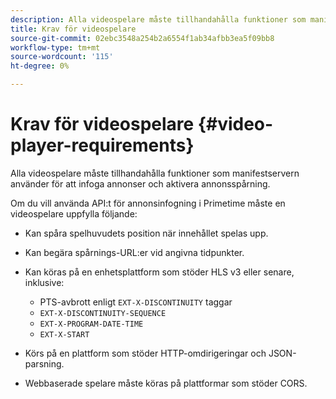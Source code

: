 ```yaml
---
description: Alla videospelare måste tillhandahålla funktioner som manifestservern använder för att infoga annonser och aktivera annonsspårning.
title: Krav för videospelare
source-git-commit: 02ebc3548a254b2a6554f1ab34afbb3ea5f09bb8
workflow-type: tm+mt
source-wordcount: '115'
ht-degree: 0%

---
```


# Krav för videospelare {#video-player-requirements}

Alla videospelare måste tillhandahålla funktioner som manifestservern använder för att infoga annonser och aktivera annonsspårning.

Om du vill använda API:t för annonsinfogning i Primetime måste en videospelare uppfylla följande:

* Kan spåra spelhuvudets position när innehållet spelas upp.
* Kan begära spårnings-URL:er vid angivna tidpunkter.
* Kan köras på en enhetsplattform som stöder HLS v3 eller senare, inklusive:

   * PTS-avbrott enligt `EXT-X-DISCONTINUITY` taggar
   * `EXT-X-DISCONTINUITY-SEQUENCE`
   * `EXT-X-PROGRAM-DATE-TIME`
   * `EXT-X-START`

* Körs på en plattform som stöder HTTP-omdirigeringar och JSON-parsning.
* Webbaserade spelare måste köras på plattformar som stöder CORS.
